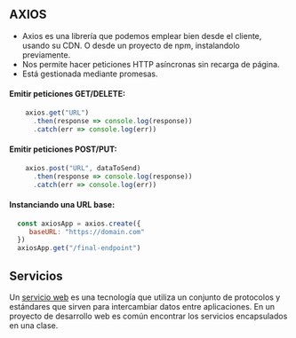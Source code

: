 ## AXIOS

  - Axios es una librería que podemos emplear bien desde el cliente, usando su CDN. O desde un proyecto de npm, instalandolo previamente.
  - Nos permite hacer peticiones HTTP asíncronas sin recarga de página. 
  - Está gestionada mediante promesas.
  
#### Emitir peticiones GET/DELETE:

  ```js
      axios.get("URL")
        .then(response => console.log(response))
        .catch(err => console.log(err))
  ```

#### Emitir peticiones POST/PUT:

  ```js
      axios.post("URL", dataToSend)
        .then(response => console.log(response))
        .catch(err => console.log(err))
  ```

#### Instanciando una URL base:

  ```js
    const axiosApp = axios.create({ 
       baseURL: "https://domain.com" 
    })
    axiosApp.get("/final-endpoint")
  ```

## Servicios

Un [servicio web](https://es.wikipedia.org/wiki/Servicio_web) es una tecnología que utiliza un conjunto de protocolos y estándares que sirven para intercambiar datos entre aplicaciones. En un proyecto de desarrollo web es común encontrar los servicios encapsulados en una clase.
